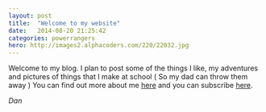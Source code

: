 ```yaml
---
layout: post
title:  "Welcome to my website"
date:   2014-08-20 21:25:42
categories: powerrangers
hero: http://images2.alphacoders.com/220/22032.jpg
---
```

Welcome to my blog. I plan to post some of the things I like, my adventures and pictures of things that I make at school ( So my dad can throw them away )
You can find out more about me [here](/about/) and you can subscribe [here](/feed.xml).

<em>Dan</em>
